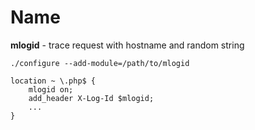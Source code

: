 Name
====
**mlogid** - trace request with hostname and random string

```
./configure --add-module=/path/to/mlogid

location ~ \.php$ {
    mlogid on;
    add_header X-Log-Id $mlogid;
    ...
}
```


